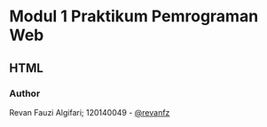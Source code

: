 # Modul 1 Praktikum Pemrograman Web
## HTML
### Author

Revan Fauzi Algifari; 120140049 - [@revanfz](https://github.com/revanfz)
    